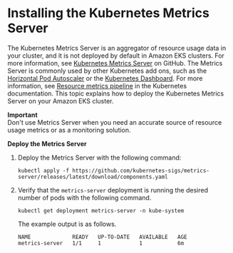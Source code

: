 # Installing the Kubernetes Metrics Server<a name="metrics-server"></a>

The Kubernetes Metrics Server is an aggregator of resource usage data in your cluster, and it is not deployed by default in Amazon EKS clusters\. For more information, see [Kubernetes Metrics Server](https://github.com/kubernetes-sigs/metrics-server) on GitHub\. The Metrics Server is commonly used by other Kubernetes add ons, such as the [Horizontal Pod Autoscaler](horizontal-pod-autoscaler.md) or the [Kubernetes Dashboard](eks-managing.md)\. For more information, see [Resource metrics pipeline](https://kubernetes.io/docs/tasks/debug/debug-cluster/resource-metrics-pipeline/) in the Kubernetes documentation\. This topic explains how to deploy the Kubernetes Metrics Server on your Amazon EKS cluster\.

**Important**  
Don't use Metrics Server when you need an accurate source of resource usage metrics or as a monitoring solution\.

**Deploy the Metrics Server**

1. Deploy the Metrics Server with the following command:

   ```
   kubectl apply -f https://github.com/kubernetes-sigs/metrics-server/releases/latest/download/components.yaml
   ```

1. Verify that the `metrics-server` deployment is running the desired number of pods with the following command\.

   ```
   kubectl get deployment metrics-server -n kube-system
   ```

   The example output is as follows\.

   ```
   NAME             READY   UP-TO-DATE   AVAILABLE   AGE
   metrics-server   1/1     1            1           6m
   ```